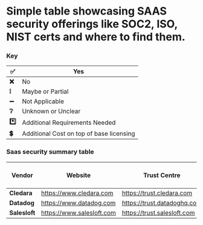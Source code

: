 # Simple table showcasing SAAS security offerings like SOC2, ISO, NIST certs and where to find them.

### Key

| **:white_check_mark:**    | **Yes**                                           |
|---------------------------|---------------------------------------------------|
| **:x:**                   | No                                                |
| **:grey_exclamation:**    | Maybe or Partial                                  |
| **:heavy_minus_sign:**    | Not Applicable                                    |
| **:grey_question:**       | Unknown or Unclear                                |
| **:asterisk:**            | Additional Requirements Needed                    |
| **:heavy_dollar_sign:**   | Additional Cost on top of base licensing          |


### Saas security summary table

| **Vendor** | **Website** | **Trust Centre** | **ISO27001** | **SOC2 Type II** | **SOC3** | **GDPR** | **NDA req** |
|---|---|---|---|---|---|---|---|
| **Cledara** | https://www.cledara.com | https://trust.cledara.com | :x: | :white_check_mark: | :x: | :white_check_mark: | :white_check_mark: | 
|**Datadog**| https://www.datadog.com | https://trust.datadoghq.com |  :white_check_mark: |  :white_check_mark: | :x: | :x: | :white_check_mark: |
|**Salesloft**|https://www.salesloft.com |https://trust.salesloft.com|:white_check_mark:|:white_check_mark:|:x:|:white_check_mark:|:white_check_mark:|
